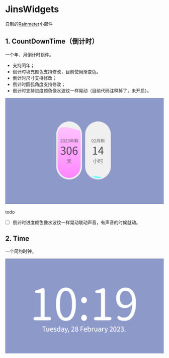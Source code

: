 # JinsWidgets

自制的[Rainmeter](https://www.rainmeter.net/)小部件

## 1. CountDownTime（倒计时）

一个年、月倒计时组件。

- 支持闰年；
- 倒计时填充颜色支持修改，目前使用渐变色。
- 倒计时尺寸支持修改；
- 倒计时圆弧角度支持修改；
- 倒计时支持进度颜色像水波纹一样晃动（目前代码注释掉了，未开启）。

![](./CountDownTimePreview.png)

todo

- [ ] 倒计时进度颜色像水波纹一样晃动联动声音，有声音的时候就动。

## 2. Time

一个简约时钟。

![](./TimePreview.png)